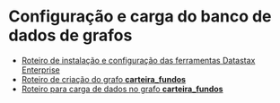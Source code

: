 # Configuração e carga do banco de dados de grafos

* [Roteiro de instalação e configuração das ferramentas Datastax Enterprise](instalacao-dse-tools.md)
* [Roteiro de criação do grafo __carteira_fundos__](criacao_grafo_esquema.md)
* [Roteiro para carga de dados no grafo __carteira_fundos__](carga_dados_exportacao.md)
